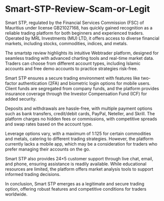 # Smart-STP-Review-Scam-or-Legit
Smart STP, regulated by the Financial Services Commission (FSC) of Mauritius under license GB21027168, has quickly gained recognition as a reliable trading platform for both beginners and experienced traders. Operated by MRL Investments (MU) LTD, it offers access to diverse financial markets, including stocks, commodities, indices, and metals.

The smartstp review highlights its intuitive Webtrader platform, designed for seamless trading with advanced charting tools and real-time market data. Traders can choose from different account types, including Islamic accounts and free demo accounts to practice strategies risk-free.

Smart STP ensures a secure trading environment with features like two-factor authentication (2FA) and biometric login options for mobile users. Client funds are segregated from company funds, and the platform provides insurance coverage through the Investor Compensation Fund (ICF) for added security.

Deposits and withdrawals are hassle-free, with multiple payment options such as bank transfers, credit/debit cards, PayPal, Neteller, and Skrill. The platform charges no hidden fees or commissions, with competitive spreads and swap rates based on the account type.

Leverage options vary, with a maximum of 1:125 for certain commodities and metals, catering to different trading strategies. However, the platform currently lacks a mobile app, which may be a consideration for traders who prefer managing their accounts on the go.

Smart STP also provides 24×5 customer support through live chat, email, and phone, ensuring assistance is readily available. While educational resources are limited, the platform offers market analysis tools to support informed trading decisions.

In conclusion, Smart STP emerges as a legitimate and secure trading option, offering robust features and competitive conditions for traders worldwide.
